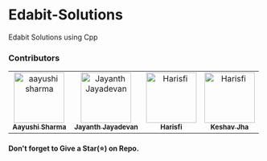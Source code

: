 # Edabit-Solutions

Edabit Solutions using Cpp

### Contributors
<!-- Don't Change under this line-->
<table>
    <tr>       
      <td align="center"><a href="https://github.com/aayushi-droid"><img src="https://avatars1.githubusercontent.com/u/59429424" width="100px;" alt="aayushi sharma"/><br /><sub><b>Aayushi Sharma</b></sub></a></td>
        <td align="center"><a href="https://github.com/jayanthj737"><img src="https://avatars1.githubusercontent.com/u/34417437" width="100px;" alt="Jayanth Jayadevan"/><br /><sub><b>Jayanth Jayadevan</b></sub></a></td>
        <td align="center"><a href="https://github.com/harisfi"><img src="https://avatars1.githubusercontent.com/u/69518274" width="100px;" alt="Harisfi"/><br /><sub><b>Harisfi</b></sub></a></td>
        <td align="center"><a href="https://github.com/keshav304"><img src="https://avatars0.githubusercontent.com/u/54927712" width="100px;" alt="Harisfi"/><br /><sub><b>Keshav Jha</b></sub></a></td>
    </tr>
</table>

#### Don't forget to Give a Star(⭐) on Repo.
